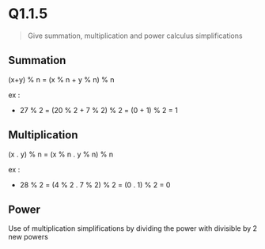 # Q1.1.5

> Give summation, multiplication and power calculus simplifications

## Summation

(x+y) % n = (x % n + y % n) % n

ex :

- 27 % 2 = (20 % 2 + 7 % 2) % 2 = (0 + 1) % 2 = 1

## Multiplication

(x . y) % n = (x % n . y % n) % n

ex :

- 28 % 2 = (4 % 2 . 7 % 2) % 2 = (0 . 1) % 2 = 0

## Power

Use of multiplication simplifications by dividing the power with divisible by 2 new powers